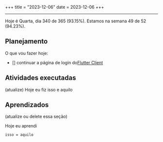 +++
title = "2023-12-06"
date = 2023-12-06
+++

---

Hoje é Quarta, dia 340 de 365 (93.15%). Estamos na semana 49 de 52 (94.23%).

## Planejamento

O que vou fazer hoje:

- [] continuar a página de login do[Flutter Client](https://github.com/OmnicodeSolutions/luisa_drf_flutter_client)

## Atividades executadas

(atualize) Hoje eu fiz isso e aquilo

## Aprendizados

(atualize ou delete essa seção)

Hoje eu aprendi
```
isso = aquilo
```
